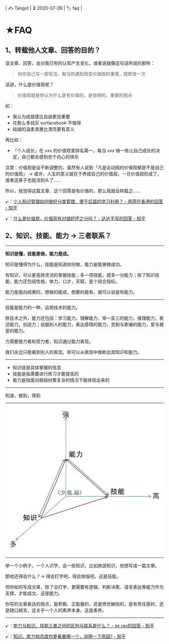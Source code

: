 | ✍️ Tangxt | ⏳ 2020-07-26 | 🏷️ faq |

# ★FAQ

## 1、转载他人文章、回答的目的？

该文章、回答，会对我已有的认知产生变化，或者说就像这句话所说的那样：

> 给你自己写一部宪法，每当你遇到改变价值观的事情，就修改一次

话说，什么是价值观呢？

> 价值观就是你认为什么是有价值的，是值得的，重要的观点

如：

- 我认为成就感比自由更加重要
- 花那么多钱买 surfacebook 不值得
- 姑娘的温柔贤惠比漂亮更有意义

再比如：

- 「个人成长」在 xxx 的价值观里排名第一，每当 xxx 做一些让自己成长的决定，自己都会感到忠于内心的快乐

注意：价值观是会不断调整的，虽然有人说到「凡是会动摇的价值观都是不是自己的价值观」 -> 或许，人生的意义就在于养成自己的价值观，一旦价值观形成了，或者这辈子也就活到头了……

所以，我觉得这篇文章、这个回答是有价值的，那么我就会转载之……

➹：[个人知识管理如何做好分类管理，便于后面的学习利用？ - 雨荷在香港的回答 - 知乎](https://www.zhihu.com/question/19621305/answer/885837792)

➹：[什么是价值观，价值观有对错好坏之分吗？ - 达达手写的回答 - 知乎](https://www.zhihu.com/question/19759378/answer/70254268)

## 2、知识、技能、能力 -> 三者联系？

---

**知识是懂，技能是做，能力是成。**

知识是懂得为什么，技能是知道如何做，能力是能够做成功。

有知识，可以更高效灵活的掌握技能；多一项技能，就多一分能力；除了知识技能，能力还包括性格，体力，口才，天赋，是个综合指标。

能力是面向结果的，想做的能成，想要的能有，就可以说是有能力。

---

技能是能力的一种，运用技术的能力。

除技术之外，能力还包括：学习能力，理解能力，举一反三的能力，推理能力，表述能力，创造力；说服别人的能力，表达感情的能力，克制与欺骗的能力，爱与被爱的能力。

力需要施力者和受力者，知识通过能力表现。

我们永远只能看到别人的表现，却可以从表现中推断出其知识和能力。

---

- 知识就是具体掌握的信息
- 技能是指需要进行练习才能提高的
- 能力是指面对超级纷繁复杂的情况下能体现出来的

---

知道，做到，得到

---

![KSA模型](assets/img/2020-07-26-13-15-34.png)

---

举一个小例子，一个人识字，会一些知识，比如旅游知识，他想写成一篇文章。

那他还得会什么？-> 得会打字吧，得会排版吧。这是技能。

但你如何写成文章，除了会打字，更需要有逻辑、判断决策、语言表达等能力作为支撑，才能成文。这是能力。

你写的文章表达的观点，是积极、正能量的，还是愤世嫉俗的，是有责任感的，还是随口胡言，这关乎一个人的素养本身。这是素养。

---

➹：[能力与知识、技能三者之间的区别与联系是什么？ - ze ran的回答 - 知乎](https://www.zhihu.com/question/22475646/answer/88808587)

➹：[知识、能力和态度你更看重哪一个，说明一下原因? - 知乎](https://www.zhihu.com/question/330775203)